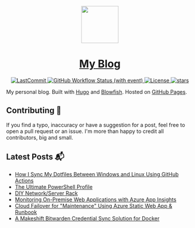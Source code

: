 <p align="center">
  <a href="https://scottmckendry.tech">
    <picture>
      <source media="(prefers-color-scheme: dark)" srcset="https://scottmckendry.tech/img/logo/icon2transparent.webp">
      <img src="https://scottmckendry.tech/img/logo/icon1transparent.webp" height="100">
    </picture>
    <h1 align="center">My Blog</h1>
  </a>
</p>

<p align="center">
  <a href="https://github.com/scottmckendry/blog/commit">
    <img alt="LastCommit" src="https://img.shields.io/github/last-commit/scottmckendry/blog/main?style=for-the-badge&logo=github&color=%237dcfff">
  </a>
  <a href="https://github.com/scottmckendry/blog/actions/workflows/publish.yml">
    <img alt="GitHub Workflow Status (with event)" src="https://img.shields.io/github/actions/workflow/status/scottmckendry/blog/publish.yml?style=for-the-badge&logo=github&color=%23bb9af7">
  </a>
  <a href="https://github.com/scottmckendry/blog/blob/main/LICENSE">
    <img alt="License" src="https://img.shields.io/github/license/scottmckendry/blog?style=for-the-badge&logo=github&color=%239ece6a">
  </a>
  <a href="https://github.com/scottmckendry/blog/stars">
    <img alt="stars" src="https://img.shields.io/github/stars/scottmckendry/blog?style=for-the-badge&logo=github&color=%23f7768e">
  </a>
</p>

My personal blog. Built with [Hugo](https://gohugo.io/) and [Blowfish](https://github.com/nunocoracao/blowfish). Hosted on [GitHub Pages](https://pages.github.com/).

## Contributing 🤝
If you find a typo, inaccuracy or have a suggestion for a post, feel free to open a pull request or an issue.
I'm more than happy to credit all contributors, big and small.

## Latest Posts 📬
<!-- BLOG-POST-LIST:START -->
- [How I Sync My Dotfiles Between Windows and Linux Using GitHub Actions](https://scottmckendry.tech/how-i-sync-my-dotfiles-between-windows-and-linux-using-github-actions/)
- [The Ultimate PowerShell Profile](https://scottmckendry.tech/the-ultimate-powershell-profile/)
- [DIY Network/Server Rack](https://scottmckendry.tech/diy-network-rack/)
- [Monitoring On-Premise Web Applications with Azure App Insights](https://scottmckendry.tech/web-monitoring/)
- [Cloud Failover for &quot;Maintenance&quot; Using Azure Static Web App &amp; Runbook](https://scottmckendry.tech/maintenance-web-app-azure/)
- [A Makeshift Bitwarden Credential Sync Solution for Docker](https://scottmckendry.tech/docker-secret-management/)
<!-- BLOG-POST-LIST:END -->
